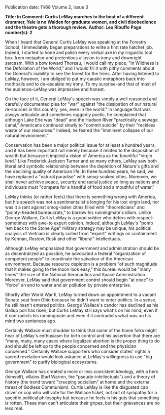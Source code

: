 Publication date: 11/68
Volume 2, Issue 3

**Title: In Comment: Curtis LeMay marches to the beat of a different drummer, Yale is no Walden for graduate women, and civil disobedience and the theatre gets a thorough review.**
**Author: Leo Ribuffo**
**Page number(s): 2**

When I heard that General Curtis LeMay was speaking at the Forestry School, I immediately began preparations to write a first rate hatchet job. Indeed, I started to hone and polish every verbal axe in my linguistic tool box-from metaphor and pretentious allusion to irony and downright sarcasm. With a bow toward Thoreau, I would call my piece, "In Wildness is the Defoliation of the World," and I would fill it with pithy comments about the General's inability to see the forest for the trees. After having listened to LeMay, however, I am obliged to put my caustic metaphors back into mothballs and to de-escalate my irony. To my surprise-and that of most of the audience-LeMay was impressive and honest.


On the face of it, General LeMay's speech was simply a well reasoned and carefully documented plea for "war" against "the dissipation of our natural re-sources in this country, yes, even in the world." In language that was always articulate and sometimes ruggedly poetic, he complained that although Lake Erie was "dead" and the Hudson River "practically a sewage canal," Americans continued slowly to "commit suicide" by their "reckless waste of our resources." Indeed, he feared the "imminent collapse of our natural environment."


Conservation has been a major political issue for at least a hundred years, and it has been important not merely because it related to the disposition of wealth but because it implied a vision of America as the bountiful "virgin land." Like Frederick Jackson Turner and so many others, LeMay saw both literal and symbolic relationship between the depletion of Nature's gifts and the declining quality of American life. In three hundred years, he said, we have replaced a "natural paradise" with smog-soaked cities. Moreover, we shall never achieve peace, security and racial justice so long as nations and individuals must "compete for a handful of food and a mouthful of water."


LeMay thinks (or rather feels) that there is something wrong with America, but his speech was not a sentimentalist's longing for his lost virgin land, nor was it a rant against smog-laden cities filled with "theoreticians" and "pointy-headed bureaucrats," to borrow his runningmate's idiom. Unlike George Wallace, Curtis LeMay is a good soldier who defers with respect-sometimes with awe-to expert opinion. Indeed, although LeMay's "bomb 'em back to the Stone Age" military strategy may be unique, his political analysis of Vietnam is clearly culled from "expert" writings on containment by Kennan, Rostow, Rusk and other "liberal" intellectuals.


Although LeMay emphasized that government and administration should be as decentralized as possible, he advocated a federal "organization of competent people" to coordinate the salvation of the American environment. Because resource depletion is a problem "of such magnitude that it makes going to the moon look easy," this bureau would be "many times" the size of the National Aeronautics and Space Administration. Moreover, LeMay said that government control should begin "at once" to "force" an end to water and air pollution by private enterprise.


Shortly after World War II, LeMay turned down an appointment to a vacant Senate seat from Ohio because he didn't want to enter politics. In a sense, he still hasn't entered politics. George Wallace's candor has declined as his Gallup poll has risen, but Curtis LeMay still says what's on his mind, even if it contradicts his runningmate and even if it contradicts what was on his mind two sentences ago.


Certainly Wallace must shudder to think that some of the home folks might hear of LeMay's enthusiasm for birth control and his assertion that there are "many, many, many cases where legalized abortion is the proper thing to do and should be left up to the people concerned and the physician concerned." Certainly Wallace supporters who consider states' rights a sacred revelation would look askance at LeMay's willingness to use "big government" to purify biological ecosystems.


George Wallace has created a more or less consistent ideology, with a hero (himself), villains (Earl Warren, the "pseudo-intellectuals") and a theory of history (the trend toward "creeping socialism" at home and the external threat of Godless Communism). Curtis LeMay is like the disgusted cab driver or cop who will vote for the Wallace ticket, not out of sympathy for a specific political philosophy but because he feels in his guts that something is rotten. These men can't articulate their gripes, but their grievances are no less real.